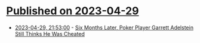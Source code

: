 # [Published on 2023-04-29](index.md)

* [2023-04-29, 21:53:00](https://games.slashdot.org/story/23/04/29/2150241/six-months-later-poker-player-garrett-adelstein-still-thinks-he-was-cheated?utm_source=rss1.0mainlinkanon&utm_medium=feed) - [Six Months  Later, Poker Player Garrett Adelstein Still Thinks He Was Cheated](https://games.slashdot.org/story/23/04/29/2150241/six-months-later-poker-player-garrett-adelstein-still-thinks-he-was-cheated?utm_source=rss1.0mainlinkanon&utm_medium=feed)
